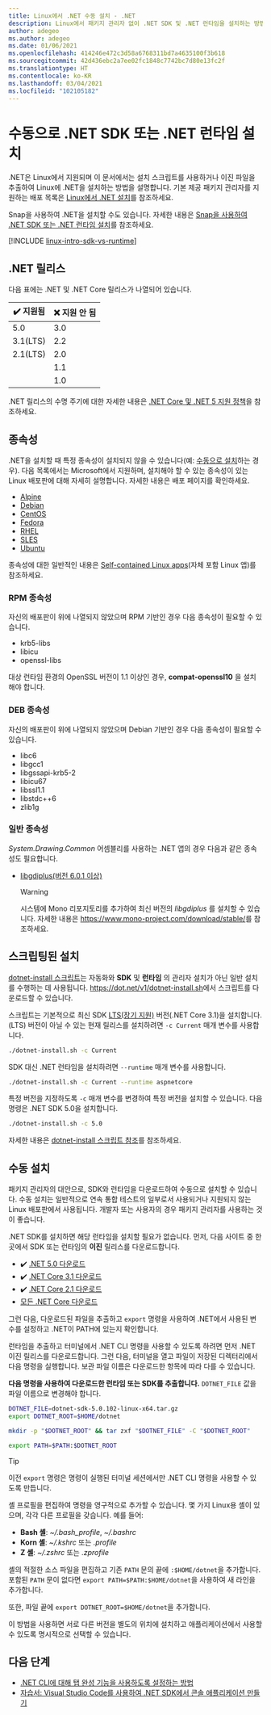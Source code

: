 ```yaml
---
title: Linux에서 .NET 수동 설치 - .NET
description: Linux에서 패키지 관리자 없이 .NET SDK 및 .NET 런타임을 설치하는 방법을 보여 줍니다. 설치 스크립트를 사용하거나 이진 파일을 수동으로 추출합니다.
author: adegeo
ms.author: adegeo
ms.date: 01/06/2021
ms.openlocfilehash: 414246e472c3d58a6768311bd7a4635100f3b618
ms.sourcegitcommit: 42d436ebc2a7ee02fc1848c7742bc7d80e13fc2f
ms.translationtype: HT
ms.contentlocale: ko-KR
ms.lasthandoff: 03/04/2021
ms.locfileid: "102105182"
---
```

# <a name="install-the-net-sdk-or-the-net-runtime-manually"></a>수동으로 .NET SDK 또는 .NET 런타임 설치

.NET은 Linux에서 지원되며 이 문서에서는 설치 스크립트를 사용하거나 이진 파일을 추출하여 Linux에 .NET을 설치하는 방법을 설명합니다. 기본 제공 패키지 관리자를 지원하는 배포 목록은 [Linux에서 .NET 설치](linux.md)를 참조하세요.

Snap을 사용하여 .NET을 설치할 수도 있습니다. 자세한 내용은 [Snap을 사용하여 .NET SDK 또는 .NET 런타임 설치](linux-snap.md)를 참조하세요.

[!INCLUDE [linux-intro-sdk-vs-runtime](includes/linux-intro-sdk-vs-runtime.md)]

## <a name="net-releases"></a>.NET 릴리스

다음 표에는 .NET 및 .NET Core 릴리스가 나열되어 있습니다.

| ✔️ 지원됨 | ❌ 지원 안 됨 |
|-------------|---------------|
| 5.0         | 3.0           |
| 3.1(LTS)   | 2.2           |
| 2.1(LTS)   | 2.0           |
|             | 1.1           |
|             | 1.0           |

.NET 릴리스의 수명 주기에 대한 자세한 내용은 [.NET Core 및 .NET 5 지원 정책](https://dotnet.microsoft.com/platform/support/policy/dotnet-core)을 참조하세요.

## <a name="dependencies"></a>종속성

.NET을 설치할 때 특정 종속성이 설치되지 않을 수 있습니다(예: [수동으로 설치](#manual-install)하는 경우). 다음 목록에서는 Microsoft에서 지원하며, 설치해야 할 수 있는 종속성이 있는 Linux 배포판에 대해 자세히 설명합니다. 자세한 내용은 배포 페이지를 확인하세요.

- [Alpine](linux-alpine.md#dependencies)
- [Debian](linux-debian.md#dependencies)
- [CentOS](linux-centos.md#dependencies)
- [Fedora](linux-fedora.md#dependencies)
- [RHEL](linux-rhel.md#dependencies)
- [SLES](linux-sles.md#dependencies)
- [Ubuntu](linux-ubuntu.md#dependencies)

종속성에 대한 일반적인 내용은 [Self-contained Linux apps](https://github.com/dotnet/core/blob/master/Documentation/self-contained-linux-apps.md)(자체 포함 Linux 앱)를 참조하세요.

### <a name="rpm-dependencies"></a>RPM 종속성

자신의 배포판이 위에 나열되지 않았으며 RPM 기반인 경우 다음 종속성이 필요할 수 있습니다.

- krb5-libs
- libicu
- openssl-libs

대상 런타임 환경의 OpenSSL 버전이 1.1 이상인 경우, **compat-openssl10** 을 설치해야 합니다.

### <a name="deb-dependencies"></a>DEB 종속성

자신의 배포판이 위에 나열되지 않았으며 Debian 기반인 경우 다음 종속성이 필요할 수 있습니다.

- libc6
- libgcc1
- libgssapi-krb5-2
- libicu67
- libssl1.1
- libstdc++6
- zlib1g

### <a name="common-dependencies"></a>일반 종속성

*System.Drawing.Common* 어셈블리를 사용하는 .NET 앱의 경우 다음과 같은 종속성도 필요합니다.

- [libgdiplus(버전 6.0.1 이상)](https://www.mono-project.com/docs/gui/libgdiplus/)

  > [!WARNING]
  > 시스템에 Mono 리포지토리를 추가하여 최신 버전의 *libgdiplus* 를 설치할 수 있습니다. 자세한 내용은 <https://www.mono-project.com/download/stable/>를 참조하세요.

## <a name="scripted-install"></a>스크립팅된 설치

[dotnet-install 스크립트](../tools/dotnet-install-script.md)는 자동화와 **SDK** 및 **런타임** 의 관리자 설치가 아닌 일반 설치를 수행하는 데 사용됩니다. <https://dot.net/v1/dotnet-install.sh>에서 스크립트를 다운로드할 수 있습니다.

스크립트는 기본적으로 최신 SDK [LTS(장기 지원)](https://dotnet.microsoft.com/platform/support/policy/dotnet-core) 버전(.NET Core 3.1)을 설치합니다. (LTS) 버전이 아닐 수 있는 현재 릴리스를 설치하려면 `-c Current` 매개 변수를 사용합니다.

```bash
./dotnet-install.sh -c Current
```

SDK 대신 .NET 런타임을 설치하려면 `--runtime` 매개 변수를 사용합니다.

```bash
./dotnet-install.sh -c Current --runtime aspnetcore
```

특정 버전을 지정하도록 `-c` 매개 변수를 변경하여 특정 버전을 설치할 수 있습니다. 다음 명령은 .NET SDK 5.0을 설치합니다.

```bash
./dotnet-install.sh -c 5.0
```

자세한 내용은 [dotnet-install 스크립트 참조](../tools/dotnet-install-script.md)를 참조하세요.

## <a name="manual-install"></a>수동 설치

<!-- Note, this content is copied in macos.md. Any fixes should be applied there too, though content may be different -->

패키지 관리자의 대안으로, SDK와 런타임을 다운로드하여 수동으로 설치할 수 있습니다. 수동 설치는 일반적으로 연속 통합 테스트의 일부로서 사용되거나 지원되지 않는 Linux 배포판에서 사용됩니다. 개발자 또는 사용자의 경우 패키지 관리자를 사용하는 것이 좋습니다.

.NET SDK를 설치하면 해당 런타임을 설치할 필요가 없습니다. 먼저, 다음 사이트 중 한 곳에서 SDK 또는 런타임의 **이진** 릴리스를 다운로드합니다.

- ✔️ [.NET 5.0 다운로드](https://dotnet.microsoft.com/download/dotnet/5.0)
- ✔️ [.NET Core 3.1 다운로드](https://dotnet.microsoft.com/download/dotnet/3.1)
- ✔️ [.NET Core 2.1 다운로드](https://dotnet.microsoft.com/download/dotnet/2.1)
- [모든 .NET Core 다운로드](https://dotnet.microsoft.com/download/dotnet)

그런 다음, 다운로드된 파일을 추출하고 `export` 명령을 사용하여 .NET에서 사용된 변수를 설정하고 .NET이 PATH에 있는지 확인합니다.

런타임을 추출하고 터미널에서 .NET CLI 명령을 사용할 수 있도록 하려면 먼저 .NET 이진 릴리스를 다운로드합니다. 그런 다음, 터미널을 열고 파일이 저장된 디렉터리에서 다음 명령을 실행합니다. 보관 파일 이름은 다운로드한 항목에 따라 다를 수 있습니다.

**다음 명령을 사용하여 다운로드한 런타임 또는 SDK를 추출합니다.** `DOTNET_FILE` 값을 파일 이름으로 변경해야 합니다.

```bash
DOTNET_FILE=dotnet-sdk-5.0.102-linux-x64.tar.gz
export DOTNET_ROOT=$HOME/dotnet

mkdir -p "$DOTNET_ROOT" && tar zxf "$DOTNET_FILE" -C "$DOTNET_ROOT"

export PATH=$PATH:$DOTNET_ROOT
```

> [!TIP]
> 이전 `export` 명령은 명령이 실행된 터미널 세션에서만 .NET CLI 명령을 사용할 수 있도록 만듭니다.
>
> 셸 프로필을 편집하여 명령을 영구적으로 추가할 수 있습니다. 몇 가지 Linux용 셸이 있으며, 각각 다른 프로필을 갖습니다. 예를 들어:
>
> - **Bash 셸**: *~/.bash_profile*, *~/.bashrc*
> - **Korn 셸**: *~/.kshrc* 또는 *.profile*
> - **Z 셸**: *~/.zshrc* 또는 *.zprofile*
>
> 셸의 적절한 소스 파일을 편집하고 기존 `PATH` 문의 끝에 `:$HOME/dotnet`을 추가합니다. 포함된 `PATH` 문이 없다면 `export PATH=$PATH:$HOME/dotnet`을 사용하여 새 라인을 추가합니다.
>
> 또한, 파일 끝에 `export DOTNET_ROOT=$HOME/dotnet`을 추가합니다.

이 방법을 사용하면 서로 다른 버전을 별도의 위치에 설치하고 애플리케이션에서 사용할 수 있도록 명시적으로 선택할 수 있습니다.

## <a name="next-steps"></a>다음 단계

- [.NET CLI에 대해 탭 완성 기능을 사용하도록 설정하는 방법](../tools/enable-tab-autocomplete.md)
- [자습서: Visual Studio Code를 사용하여 .NET SDK에서 콘솔 애플리케이션 만들기](../tutorials/with-visual-studio-code.md)
